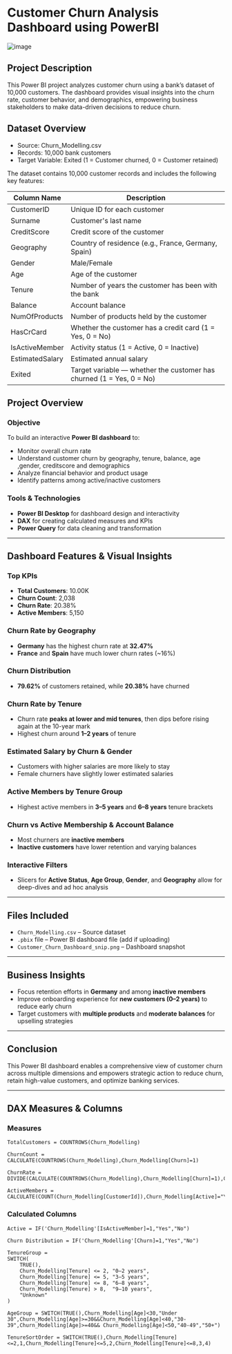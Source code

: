 # Customer Churn Analysis Dashboard using PowerBI
![image](https://github.com/user-attachments/assets/06c09a83-9834-4c53-80b3-59dcfcf5d7d1)

## Project Description
This Power BI project analyzes customer churn using a bank’s dataset of 10,000 customers. The dashboard provides visual insights into the churn rate, customer behavior, and demographics, empowering business stakeholders to make data-driven decisions to reduce churn.

## Dataset Overview
- Source: Churn_Modelling.csv
- Records: 10,000 bank customers
- Target Variable: Exited (1 = Customer churned, 0 = Customer retained)

The dataset contains 10,000 customer records and includes the following key features:

| Column Name       | Description                                                                |
|-------------------|----------------------------------------------------------------------------|
| CustomerID        | Unique ID for each customer                                                |
| Surname           | Customer's last name                                                       |
| CreditScore       | Credit score of the customer                                               |
| Geography         | Country of residence (e.g., France, Germany, Spain)                        |
| Gender            | Male/Female                                                                |
| Age               | Age of the customer                                                        |
| Tenure            | Number of years the customer has been with the bank                        |
| Balance           | Account balance                                                            |
| NumOfProducts     | Number of products held by the customer                                    |
| HasCrCard         | Whether the customer has a credit card (1 = Yes, 0 = No)                   |
| IsActiveMember    | Activity status (1 = Active, 0 = Inactive)                                 |
| EstimatedSalary   | Estimated annual salary                                                    |
| Exited            | Target variable — whether the customer has churned (1 = Yes, 0 = No)       |

## Project Overview
### Objective
To build an interactive **Power BI dashboard** to:
- Monitor overall churn rate
- Understand customer churn by geography, tenure, balance, age ,gender, creditscore and demographics
- Analyze financial behavior and product usage
- Identify patterns among active/inactive customers

### Tools & Technologies
- **Power BI Desktop** for dashboard design and interactivity
- **DAX** for creating calculated measures and KPIs
- **Power Query** for data cleaning and transformation

---

##  Dashboard Features & Visual Insights

###  **Top KPIs**
- **Total Customers**: 10.00K  
- **Churn Count**: 2,038  
- **Churn Rate**: 20.38%  
- **Active Members**: 5,150

###  **Churn Rate by Geography**
- **Germany** has the highest churn rate at **32.47%**
- **France** and **Spain** have much lower churn rates (~16%)

###  **Churn Distribution**
- **79.62%** of customers retained, while **20.38%** have churned

###  **Churn Rate by Tenure**
- Churn rate **peaks at lower and mid tenures**, then dips before rising again at the 10-year mark
- Highest churn around **1–2 years** of tenure

###  **Estimated Salary by Churn & Gender**
- Customers with higher salaries are more likely to stay
- Female churners have slightly lower estimated salaries

###  **Active Members by Tenure Group**
- Highest active members in **3–5 years** and **6–8 years** tenure brackets

###  **Churn vs Active Membership & Account Balance**
- Most churners are **inactive members**
- **Inactive customers** have lower retention and varying balances

###  **Interactive Filters**
- Slicers for **Active Status**, **Age Group**, **Gender**, and **Geography** allow for deep-dives and ad hoc analysis

---

##  Files Included
- `Churn_Modelling.csv` – Source dataset
- `.pbix` file – Power BI dashboard file (add if uploading)
- `Customer_Churn_Dashboard_snip.png` – Dashboard snapshot

---

##  Business Insights
- Focus retention efforts in **Germany** and among **inactive members**
- Improve onboarding experience for **new customers (0–2 years)** to reduce early churn
- Target customers with **multiple products** and **moderate balances** for upselling strategies

---

##  Conclusion
This Power BI dashboard enables a comprehensive view of customer churn across multiple dimensions and empowers strategic action to reduce churn, retain high-value customers, and optimize banking services.

---

##  DAX Measures & Columns

###  Measures
```dax
TotalCustomers = COUNTROWS(Churn_Modelling)

ChurnCount = CALCULATE(COUNTROWS(Churn_Modelling),Churn_Modelling[Churn]=1)

ChurnRate = DIVIDE(CALCULATE(COUNTROWS(Churn_Modelling),Churn_Modelling[Churn]=1),COUNTROWS(Churn_Modelling))

ActiveMembers = CALCULATE(COUNT(Churn_Modelling[CustomerId]),Churn_Modelling[Active]="Yes")
```

###  Calculated Columns
```dax
Active = IF('Churn_Modelling'[IsActiveMember]=1,"Yes","No")

Churn Distribution = IF('Churn_Modelling'[Churn]=1,"Yes","No")

TenureGroup = 
SWITCH(
    TRUE(),
    Churn_Modelling[Tenure] <= 2, "0–2 years",
    Churn_Modelling[Tenure] <= 5, "3–5 years",
    Churn_Modelling[Tenure] <= 8, "6–8 years",
    Churn_Modelling[Tenure] > 8,  "9–10 years",
    "Unknown"
)

AgeGroup = SWITCH(TRUE(),Churn_Modelling[Age]<30,"Under 30",Churn_Modelling[Age]>=30&&Churn_Modelling[Age]<40,"30-39",Churn_Modelling[Age]>=40&& Churn_Modelling[Age]<50,"40-49","50+")

TenureSortOrder = SWITCH(TRUE(),Churn_Modelling[Tenure]<=2,1,Churn_Modelling[Tenure]<=5,2,Churn_Modelling[Tenure]<=8,3,4)
```

